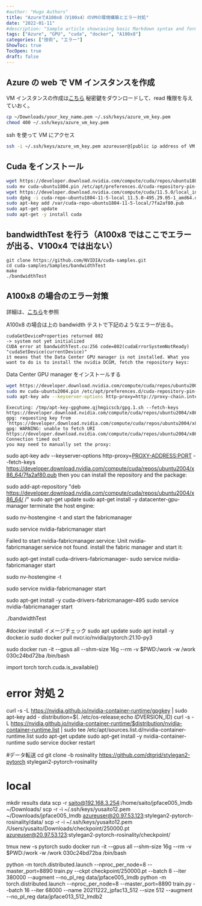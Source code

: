 ```yaml
---
#author: "Hugo Authors"
title: "AzureでA100x8（V100x4）のVMの環境構築とエラー対処"
date: "2022-01-11"
#description: "Sample article showcasing basic Markdown syntax and formatting for HTML elements."
tags: ["Azure", "GPU", "cuda", "docker", "A100x8"]
categories: ["技術", "エラー"]
ShowToc: true
TocOpen: true
draft: false
---
```


## Azure の web で VM インスタンスを作成

VM インスタンスの作成は[こちら](https://docs.microsoft.com/ja-jp/azure/virtual-machines/linux/quick-create-portal)
秘密鍵をダウンロードして、read 権限を与えていおく。

```bash
cp ~/Downloads/your_key_name.pem ~/.ssh/keys/azure_vm_key.pem
chmod 400 ~/.ssh/keys/azure_vm_key.pem
```

ssh を使って VM にアクセス

```bash
ssh -i ~/.ssh/keys/azure_vm_key.pem azureuser@[public ip address of VM instance]
```

## Cuda をインストール

```bash
wget https://developer.download.nvidia.com/compute/cuda/repos/ubuntu1804/x86_64/cuda-ubuntu1804.pin
sudo mv cuda-ubuntu1804.pin /etc/apt/preferences.d/cuda-repository-pin-600
wget https://developer.download.nvidia.com/compute/cuda/11.5.0/local_installers/cuda-repo-ubuntu1804-11-5-local_11.5.0-495.29.05-1_amd64.deb
sudo dpkg -i cuda-repo-ubuntu1804-11-5-local_11.5.0-495.29.05-1_amd64.deb
sudo apt-key add /var/cuda-repo-ubuntu1804-11-5-local/7fa2af80.pub
sudo apt-get update
sudo apt-get -y install cuda
```

## bandwidthTest を行う（A100x8 ではここでエラーが出る、V100x4 では出ない）

```
git clone https://github.com/NVIDIA/cuda-samples.git
cd cuda-samples/Samples/bandwidthTest
make
./bandwidthTest
```

## A100x8 の場合のエラー対策

詳細は、[こちら](https://github.com/pytorch/pytorch/issues/35710#issuecomment-901013741)を参照

A100x8 の場合は上の bandwidth テストで下記のようなエラーが出る。

```
cudaGetDeviceProperties returned 802
-> system not yet initialized
CUDA error at bandwidthTest.cu:256 code=802(cudaErrorSystemNotReady) "cudaSetDevice(currentDevice)"
it means that the Data Center GPU manager is not installed. What you want to do is to install the nvidia DCGM, fetch the repository keys:
```

Data Center GPU manager をインストールする

```bash
wget https://developer.download.nvidia.com/compute/cuda/repos/ubuntu2004/x86_64/cuda-ubuntu2004.pin
sudo mv cuda-ubuntu2004.pin /etc/apt/preferences.d/cuda-repository-pin-600
sudo apt-key adv --keyserver-options http-proxy=http://proxy-chain.intel.com:911 --fetch-keys https://developer.download.nvidia.com/compute/cuda/repos/ubuntu2004/x86_64/7fa2af80.pub
```

```
Executing: /tmp/apt-key-gpghome.qjhmgicscb/gpg.1.sh --fetch-keys https://developer.download.nvidia.com/compute/cuda/repos/ubuntu2004/x86_64/7fa2af80.pub
gpg: requesting key from 'https://developer.download.nvidia.com/compute/cuda/repos/ubuntu2004/x86_64/7fa2af80.pub'
gpg: WARNING: unable to fetch URI https://developer.download.nvidia.com/compute/cuda/repos/ubuntu2004/x86_64/7fa2af80.pub: Connection timed out
you may need to manually set the proxy:
```

sudo apt-key adv --keyserver-options http-proxy=<PROXY-ADDRESS:PORT> --fetch-keys https://developer.download.nvidia.com/compute/cuda/repos/ubuntu2004/x86_64/7fa2af80.pub
then you can install the repository and the package:

sudo add-apt-repository "deb https://developer.download.nvidia.com/compute/cuda/repos/ubuntu2004/x86_64/ /"
sudo apt-get update
sudo apt-get install -y datacenter-gpu-manager
terminate the host engine:

sudo nv-hostengine -t
and start the fabricmanager

sudo service nvidia-fabricmanager start

Failed to start nvidia-fabricmanager.service: Unit nvidia-fabricmanager.service not found.
install the fabric manager and start it:

sudo apt-get install cuda-drivers-fabricmanager-<version>
sudo service nvidia-fabricmanager start

sudo nv-hostengine -t

sudo service nvidia-fabricmanager start

sudo apt-get install -y cuda-drivers-fabricmanager-495
sudo service nvidia-fabricmanager start

./bandwidthTest

#docker install イメージチェック
sudo apt update
sudo apt install -y docker.io
sudo docker pull nvcr.io/nvidia/pytorch:21.10-py3

sudo docker run -it --gpus all --shm-size 16g --rm -v $PWD:/work -w /work 030c24bd72ba /bin/bash

import torch
torch.cuda.is_available()

# error 対処２

curl -s -L https://nvidia.github.io/nvidia-container-runtime/gpgkey | sudo apt-key add -
distribution=$(. /etc/os-release;echo $ID$VERSION_ID)
curl -s -L https://nvidia.github.io/nvidia-container-runtime/$distribution/nvidia-container-runtime.list | sudo tee /etc/apt/sources.list.d/nvidia-container-runtime.list
sudo apt-get update
sudo apt-get install -y nvidia-container-runtime
sudo service docker restart

#データ転送
cd
git clone -b rosinality https://github.com/dtgrid/stylegan2-pytorch stylegan2-pytorch-rosinality

# local

mkdir results data
scp -r saito@192.168.3.254:/home/saito/jpface005_lmdb ~/Downloads/
scp -r -i ~/.ssh/keys/yusaito12.pem ~/Downloads/jpface005_lmdb azureuser@20.97.53.123:stylegan2-pytorch-rosinality/data/
scp -r -i ~/.ssh/keys/yusaito12.pem /Users/yusaito/Downloads/checkpoint/250000.pt azureuser@20.97.53.123:stylegan2-pytorch-rosinality/checkpoint/

tmux new -s pytorch
sudo docker run -it --gpus all --shm-size 16g --rm -v $PWD:/work -w /work 030c24bd72ba /bin/bash

python -m torch.distributed.launch --nproc_per_node=8 --master_port=8890 train.py --ckpt checkpoint/250000.pt --batch 8 --iter 380000 --augment --no_pl_reg data/jpface005_lmdb
python -m torch.distributed.launch --nproc_per_node=8 --master_port=8890 train.py --batch 16 --iter 68000 --name 20211222_jpfac13_512 --size 512 --augment --no_pl_reg data/jpface013_512_lmdb2
